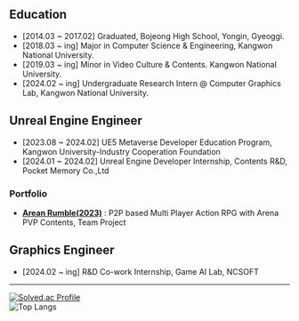 
<!--
**liebenholz/liebenholz** is a ✨ _special_ ✨ repository because its `README.md` (this file) appears on your GitHub profile.

Here are some ideas to get you started:

- 🔭 I’m currently working on ...
- 🌱 I’m currently learning ...
- 👯 I’m looking to collaborate on ...
- 🤔 I’m looking for help with ...
- 💬 Ask me about ...
- 📫 How to reach me: ...
- 😄 Pronouns: ...
- ⚡ Fun fact: ...
-->
## Education
- [2014.03 ~ 2017.02] Graduated, Bojeong High School, Yongin, Gyeoggi.
- [2018.03 ~ ing] Major in Computer Science & Engineering, Kangwon National University.
- [2019.03 ~ ing] Minor in Video Culture & Contents. Kangwon National University.
- [2024.02 ~ ing] Undergraduate Research Intern @ Computer Graphics Lab, Kangwon National University.

## Unreal Engine Engineer
- [2023.08 ~ 2024.02] UE5 Metaverse Developer Education Program, Kangwon University-Industry Cooperation Foundation 
- [2024.01 ~ 2024.02] Unreal Engine Developer Internship, Contents R&D, Pocket Memory Co.,Ltd
### Portfolio
- **[Arean Rumble(2023)](https://youtu.be/TGwBppxJI_E?si=TrHAkyZoq9MN_EVd)** : P2P based Multi Player Action RPG with Arena PVP Contents, Team Project
<!--
- **Adventure(2024)** : Imitation of [YOASOBI 「Adventure」](https://youtu.be/Av3xaZkVpJs) Animation Music Video, Personal Work
--> 

## Graphics Engineer
- [2024.02 ~ ing]  R&D Co-work Internship, Game AI Lab, NCSOFT

--------

[![Solved.ac Profile](http://mazassumnida.wtf/api/mini/generate_badge?boj=liebenholz98)](https://solved.ac/liebenholz98)<br/>
![Top Langs](https://github-readme-stats.vercel.app/api/top-langs/?username=liebenholz&layout=compact&theme=light)


